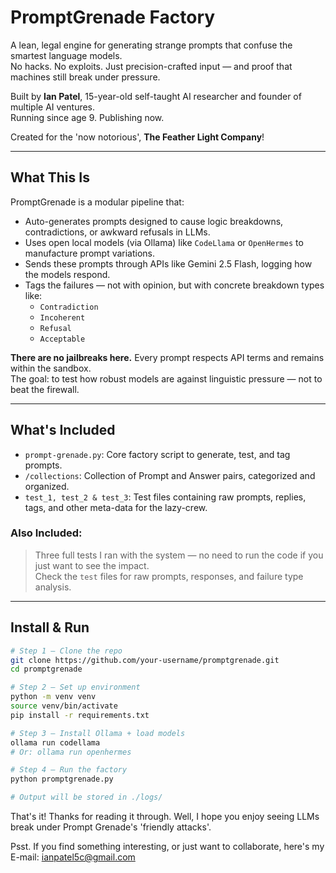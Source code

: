 # PromptGrenade Factory

A lean, legal engine for generating strange prompts that confuse the smartest language models.  
No hacks. No exploits. Just precision-crafted input — and proof that machines still break under pressure.

Built by **Ian Patel**, 15-year-old self-taught AI researcher and founder of multiple AI ventures.  
Running since age 9. Publishing now.

Created for the 'now notorious', **The Feather Light Company**! 

---

## What This Is

PromptGrenade is a modular pipeline that:

- Auto-generates prompts designed to cause logic breakdowns, contradictions, or awkward refusals in LLMs.
- Uses open local models (via Ollama) like `CodeLlama` or `OpenHermes` to manufacture prompt variations.
- Sends these prompts through APIs like Gemini 2.5 Flash, logging how the models respond.
- Tags the failures — not with opinion, but with concrete breakdown types like:
  - `Contradiction`
  - `Incoherent`
  - `Refusal`
  - `Acceptable`

**There are no jailbreaks here.** Every prompt respects API terms and remains within the sandbox.  
The goal: to test how robust models are against linguistic pressure — not to beat the firewall.

---

## What's Included

- `prompt-grenade.py`: Core factory script to generate, test, and tag prompts.
- `/collections`: Collection of Prompt and Answer pairs, categorized and organized.
- `test_1, test_2 & test_3`: Test files containing raw prompts, replies, tags, and other meta-data for the lazy-crew.


### Also Included:

> Three full tests I ran with the system — no need to run the code if you just want to see the impact.  
Check the `test` files for raw prompts, responses, and failure type analysis.

---

## Install & Run

```bash
# Step 1 — Clone the repo
git clone https://github.com/your-username/promptgrenade.git
cd promptgrenade

# Step 2 — Set up environment
python -m venv venv
source venv/bin/activate
pip install -r requirements.txt

# Step 3 — Install Ollama + load models
ollama run codellama
# Or: ollama run openhermes

# Step 4 — Run the factory
python promptgrenade.py

# Output will be stored in ./logs/
```
That's it! Thanks for reading it through. Well, I hope you enjoy seeing LLMs break under Prompt Grenade's 'friendly attacks'. 

Psst. If you find something interesting, or just want to collaborate, here's my E-mail: ianpatel5c@gmail.com 
